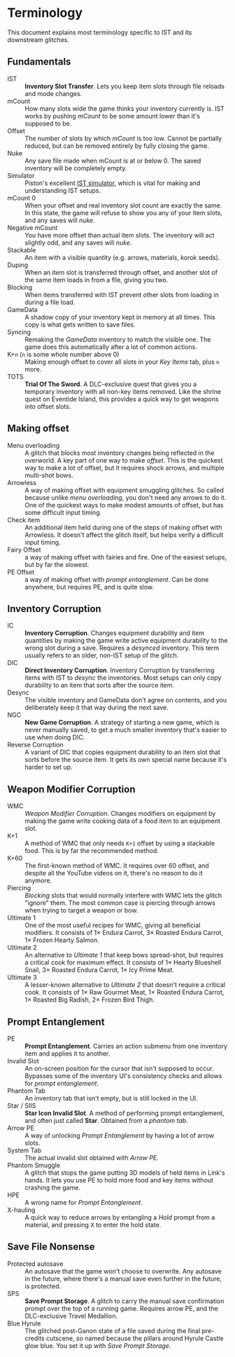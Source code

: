# Terminology

This document explains most terminology specific to IST and its downstream glitches.

## Fundamentals

<dl>
<dt>IST</dt>
<dd><strong>Inventory Slot Transfer</strong>. Lets you keep item slots through file reloads and mode changes.</dd>

<dt>mCount</dt>
<dd>How many slots wide the game thinks your inventory currently is. IST works by pushing <em>mCount</em> to be some amount lower than it's supposed to be.</dd>

<dt>Offset</dt>
<dd>The number of slots by which <em>mCount</em> is too low. Cannot be partially reduced, but can be removed entirely by fully closing the game.</dd>

<dt>Nuke</dt>
<dd>Any save file made when mCount is at or below 0. The saved inventory will be completely empty.</dd>

<dt>Simulator</dt>
<dd>Piston's excellent <a href="https://ist.itntpiston.app/">IST simulator</a>, which is vital for making and understanding IST setups.</dd>

<dt>mCount 0</dt>
<dd>When your offset and real inventory slot count are exactly the same. In this state, the game will refuse to show you any of your item slots, and any saves will <em>nuke</em>.</dd>

<dt>Negative mCount</dt>
<dd>You have more offset than actual item slots. The inventory will act slightly odd, and any saves will <em>nuke</em>.</dd>

<dt>Stackable</dt>
<dd>An item with a visible quantity (e.g. arrows, materials, korok seeds).</dd>

<dt>Duping</dt>
<dd>When an item slot is transferred through offset, and another slot of the same item loads in from a file, giving you two.</dd>

<dt>Blocking</dt>
<dd>When items transferred with IST prevent other slots from loading in during a file load.</dd>

<dt>GameData</dt>
<dd>A shadow copy of your inventory kept in memory at all times. This copy is what gets written to save files.</dd>

<dt>Syncing</dt>
<dd>Remaking the <em>GameData</em> inventory to match the visible one. The game does this automatically after a lot of common actions.</dd>

<dt>K+<code>n</code> (<code>n</code> is some whole number above 0)</dt>
<dd>Making enough offset to cover all slots in your <em>Key Items</em> tab, plus <code>n</code> more.</dd>

<dt>TOTS</dt>
<dd><strong>Trial Of The Sword</strong>. A DLC-exclusive quest that gives you a temporary inventory with all non-key items removed. Like the shrine quest on Eventide Island, this provides a quick way to get weapons into offset slots.</dd>

## Making offset

<dt>Menu overloading</dt>
<dd>A glitch that blocks most inventory changes being reflected in the overworld. A key part of one way to make <em>offset</em>. This is the quickest way to make a lot of offset, but it requires shock arrows, and multiple multi-shot bows.</dd>

<dt>Arrowless</dt>
<dd>A way of making offset with equipment smuggling glitches. So called because unlike <em>menu overloading</em>, you don't need any arrows to do it. One of the quickest ways to make modest amounts of offset, but has some difficult input timing.</dd>

<dt>Check item</dt>
<dd>An additional item held during one of the steps of making offset with Arrowless. It doesn't affect the glitch itself, but helps verify a difficult input timing.</dd>

<dt>Fairy Offset</dt>
<dd>a way of making offset with fairies and fire. One of the easiest setups, but by far the slowest.</dd>

<dt>PE Offset</dt>
<dd>a way of making offset with <em>prompt entanglement</em>. Can be done anywhere, but requires PE, and is quite slow.</dd>

## Inventory Corruption

<dt>IC</dt>
<dd><strong>Inventory Corruption</strong>. Changes equipment durability and item quantities by making the game write active equipment durability to the wrong slot during a save. Requires a <em>desynced</em> inventory. This term usually refers to an older, non-IST setup of the glitch.

<dt>DIC</dt>
<dd><strong>Direct Inventory Corruption</strong>. Inventory Corruption by transferring items with IST to <em>desync</em> the inventories. Most setups can only copy durability to an item that sorts after the source item.</dd>

<dt>Desync</dt>
<dd>The visible inventory and GameData don't agree on contents, and you deliberately keep it that way during the next save.</dd>

<dt>NGC</dt>
<dd><strong>New Game Corruption</strong>. A strategy of starting a new game, which is never manually saved, to get a much smaller inventory that's easier to use when doing DIC.</dd>

<dt>Reverse Corruption</dt>
<dd>A variant of DIC that copies equipment durability to an item slot that sorts before the source item. It gets its own special name because it's harder to set up.</dd>

## Weapon Modifier Corruption

<dt>WMC</dt>
<dd><em>Weapon Modifier Corruption</em>. Changes modifiers on equipment by making the game write cooking data of a food item to an equipment slot.</dd>

<dt>K+1</dt>
<dd>A method of WMC that only needs <code>K+1</code> offset by using a stackable food. This is by far the recommended method.</dd>

<dt>K+60</dt>
<dd>The first-known method of WMC. It requires over 60 offset, and despite all the YouTube videos on it, there's no reason to do it anymore.</dd>

<dt>Piercing</dt>
<dd><em>Blocking</em> slots that would normally interfere with WMC lets the glitch "ignore" them. The most common case is piercing through arrows when trying to target a weapon or bow.</dd>

<dt>Ultimate 1</dt>
<dd>One of the most useful recipes for WMC, giving all beneficial modifiers. It consists of 1× Endura Carrot, 3× Roasted Endura Carrot, 1× Frozen Hearty Salmon.</dd>

<dt>Ultimate 2</dt>
<dd>An alternative to <em>Ultimate 1</em> that keep bows spread-shot, but requires a critical cook for maximum effect. It consists of 1× Hearty Blueshell Snail, 3× Roasted Endura Carrot, 1× Icy Prime Meat.</dd>

<dt>Ultimate 3</dt>
<dd>A lesser-known alternative to <em>Ultimate 2</em> that doesn't require a critical cook. It consists of 1× Raw Gourmet Meat, 1× Roasted Endura Carrot, 1× Roasted Big Radish, 2× Frozen Bird Thigh.</dd>

## Prompt Entanglement

<dt>PE</dt>
<dd><strong>Prompt Entanglement</strong>. Carries an action submenu from one inventory item and applies it to another.</dd>

<dt>Invalid Slot</dt>
<dd>An on-screen position for the cursor that isn't supposed to occur. Bypasses some of the inventory UI's consistency checks and allows for <em>prompt entanglement</em>.</dd>

<dt>Phantom Tab</dt>
<dd>An inventory tab that isn't empty, but is still locked in the UI.</dd>

<dt>Star / SIIS</dt>
<dd><strong>Star Icon Invalid Slot</strong>. A method of performing </em>prompt entanglement</em>, and often just called <strong>Star</strong>. Obtained from a <em>phantom tab</em>.</dd>

<dt>Arrow PE</dt>
<dd>A way of unlocking <em>Prompt Entanglement</em> by having a lot of arrow slots.</dd>

<dt>System Tab</dt>
<dd>The actual invalid slot obtained with <em>Arrow PE</em>.</dd>

<dt>Phantom Smuggle</dt>
<dd>A glitch that stops the game putting 3D models of held items in Link's hands. It lets you use PE to hold more food and key items without crashing the game.</dd>

<dt>HPE</dt>
<dd>A wrong name for <em>Prompt Entanglement</em>.</dd>

<dt>X-hauling</dt>
<dd>A quick way to reduce arrows by entangling a <em>Hold</em> prompt from a material, and pressing <kbd>X</kbd> to enter the hold state.</dd>

## Save File Nonsense

<dt>Protected autosave</dt>
<dd>An autosave that the game won't choose to overwrite. Any autosave in the future, where there's a manual save even further in the future, is protected.</dd>

<dt>SPS</dt>
<dd><strong>Save Prompt Storage</strong>. A glitch to carry the manual save confirmation prompt over the top of a running game. Requires arrow PE, and the DLC-exclusive Travel Medallion.</dd>

<dt>Blue Hyrule</dt>
<dd>The glitched post-Ganon state of a file saved during the final pre-credits cutscene, so named because the pillars around Hyrule Castle glow blue. You set it up with <em>Save Prompt Storage</em>.</dd>
